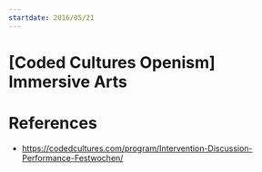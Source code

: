 ```yaml
---
startdate: 2016/05/21
---
```

# [Coded Cultures Openism] Immersive Arts

# References
* https://codedcultures.com/program/Intervention-Discussion-Performance-Festwochen/
